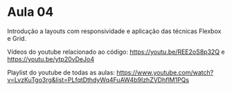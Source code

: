 # Aula 04

Introdução a layouts com responsividade e aplicação das técnicas Flexbox e Grid.

Vídeos do youtube relacionado ao código:
https://youtu.be/REE2oS8p32Q e https://youtu.be/ytp20vDeJo4

Playlist do youtube de todas as aulas: 
https://www.youtube.com/watch?v=LvzKuTgo3rg&list=PLfqtDthdyWq4FuAW4b9IzhZVDhflM1PQs
